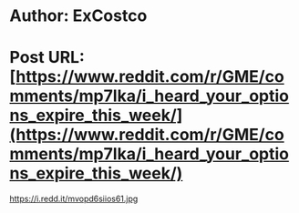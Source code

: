# Author: ExCostco
# Post URL: [https://www.reddit.com/r/GME/comments/mp7lka/i_heard_your_options_expire_this_week/](https://www.reddit.com/r/GME/comments/mp7lka/i_heard_your_options_expire_this_week/)


https://i.redd.it/mvopd6siios61.jpg